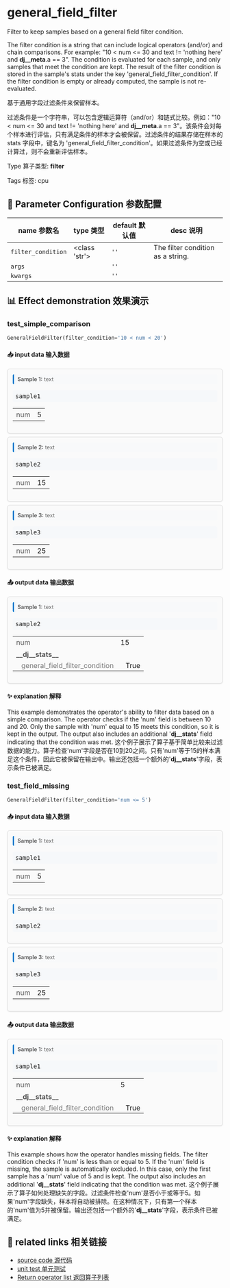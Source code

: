 # general_field_filter

Filter to keep samples based on a general field filter condition.

The filter condition is a string that can include logical operators (and/or) and chain comparisons. For example: "10 < num <= 30 and text != 'nothing here' and __dj__meta__.a == 3". The condition is evaluated for each sample, and only samples that meet the condition are kept. The result of the filter condition is stored in the sample's stats under the key 'general_field_filter_condition'. If the filter condition is empty or already computed, the sample is not re-evaluated.

基于通用字段过滤条件来保留样本。

过滤条件是一个字符串，可以包含逻辑运算符（and/or）和链式比较。例如："10 < num <= 30 and text != 'nothing here' and __dj__meta__.a == 3"。该条件会对每个样本进行评估，只有满足条件的样本才会被保留。过滤条件的结果存储在样本的 stats 字段中，键名为 'general_field_filter_condition'。如果过滤条件为空或已经计算过，则不会重新评估样本。

Type 算子类型: **filter**

Tags 标签: cpu

## 🔧 Parameter Configuration 参数配置
| name 参数名 | type 类型 | default 默认值 | desc 说明 |
|--------|------|--------|------|
| `filter_condition` | <class 'str'> | `''` | The filter condition as a string. |
| `args` |  | `''` |  |
| `kwargs` |  | `''` |  |

## 📊 Effect demonstration 效果演示
### test_simple_comparison
```python
GeneralFieldFilter(filter_condition='10 < num < 20')
```

#### 📥 input data 输入数据
<div class="sample-card" style="border:1px solid #ddd; padding:12px; margin:8px 0; border-radius:6px; background:#fafafa; box-shadow:0 1px 3px rgba(0,0,0,0.1);"><div class="sample-header" style="background:#f8f9fa; padding:4px 8px; margin-bottom:6px; border-radius:3px; font-size:0.9em; color:#666; border-left:3px solid #007acc;"><strong>Sample 1:</strong> text</div><pre style="padding:6px; background:#f6f8fa; border-radius:4px; overflow-x:auto; white-space:pre; word-wrap:normal;">sample1</pre><div class='meta' style='margin-top:6px;'><table style='border-collapse:collapse; margin-top:6px;'><tr><td style='padding:4px 8px; color:#555; white-space:nowrap;'>num</td><td style='padding:4px 8px;'>5</td></tr></table></div></div><div class="sample-card" style="border:1px solid #ddd; padding:12px; margin:8px 0; border-radius:6px; background:#fafafa; box-shadow:0 1px 3px rgba(0,0,0,0.1);"><div class="sample-header" style="background:#f8f9fa; padding:4px 8px; margin-bottom:6px; border-radius:3px; font-size:0.9em; color:#666; border-left:3px solid #007acc;"><strong>Sample 2:</strong> text</div><pre style="padding:6px; background:#f6f8fa; border-radius:4px; overflow-x:auto; white-space:pre; word-wrap:normal;">sample2</pre><div class='meta' style='margin-top:6px;'><table style='border-collapse:collapse; margin-top:6px;'><tr><td style='padding:4px 8px; color:#555; white-space:nowrap;'>num</td><td style='padding:4px 8px;'>15</td></tr></table></div></div><div class="sample-card" style="border:1px solid #ddd; padding:12px; margin:8px 0; border-radius:6px; background:#fafafa; box-shadow:0 1px 3px rgba(0,0,0,0.1);"><div class="sample-header" style="background:#f8f9fa; padding:4px 8px; margin-bottom:6px; border-radius:3px; font-size:0.9em; color:#666; border-left:3px solid #007acc;"><strong>Sample 3:</strong> text</div><pre style="padding:6px; background:#f6f8fa; border-radius:4px; overflow-x:auto; white-space:pre; word-wrap:normal;">sample3</pre><div class='meta' style='margin-top:6px;'><table style='border-collapse:collapse; margin-top:6px;'><tr><td style='padding:4px 8px; color:#555; white-space:nowrap;'>num</td><td style='padding:4px 8px;'>25</td></tr></table></div></div>

#### 📤 output data 输出数据
<div class="sample-card" style="border:1px solid #ddd; padding:12px; margin:8px 0; border-radius:6px; background:#fafafa; box-shadow:0 1px 3px rgba(0,0,0,0.1);"><div class="sample-header" style="background:#f8f9fa; padding:4px 8px; margin-bottom:6px; border-radius:3px; font-size:0.9em; color:#666; border-left:3px solid #007acc;"><strong>Sample 1:</strong> text</div><pre style="padding:6px; background:#f6f8fa; border-radius:4px; overflow-x:auto; white-space:pre; word-wrap:normal;">sample2</pre><div class='meta' style='margin-top:6px;'><table style='border-collapse:collapse; margin-top:6px;'><tr><td style='padding:4px 8px; color:#555; white-space:nowrap;'>num</td><td style='padding:4px 8px;'>15</td></tr><tr><td style='padding:4px 8px; color:#555; white-space:nowrap; font-weight:bold;' colspan='2'>__dj__stats__</td></tr><tr><td style='padding:2px 8px; color:#777; white-space:nowrap; padding-left: 20px;'>general_field_filter_condition</td><td style='padding:2px 8px; padding-left: 20px;'>True</td></tr></table></div></div>

#### ✨ explanation 解释
This example demonstrates the operator's ability to filter data based on a simple comparison. The operator checks if the 'num' field is between 10 and 20. Only the sample with 'num' equal to 15 meets this condition, so it is kept in the output. The output also includes an additional '__dj__stats__' field indicating that the condition was met.
这个例子展示了算子基于简单比较来过滤数据的能力。算子检查'num'字段是否在10到20之间。只有'num'等于15的样本满足这个条件，因此它被保留在输出中。输出还包括一个额外的'__dj__stats__'字段，表示条件已被满足。

### test_field_missing
```python
GeneralFieldFilter(filter_condition='num <= 5')
```

#### 📥 input data 输入数据
<div class="sample-card" style="border:1px solid #ddd; padding:12px; margin:8px 0; border-radius:6px; background:#fafafa; box-shadow:0 1px 3px rgba(0,0,0,0.1);"><div class="sample-header" style="background:#f8f9fa; padding:4px 8px; margin-bottom:6px; border-radius:3px; font-size:0.9em; color:#666; border-left:3px solid #007acc;"><strong>Sample 1:</strong> text</div><pre style="padding:6px; background:#f6f8fa; border-radius:4px; overflow-x:auto; white-space:pre; word-wrap:normal;">sample1</pre><div class='meta' style='margin-top:6px;'><table style='border-collapse:collapse; margin-top:6px;'><tr><td style='padding:4px 8px; color:#555; white-space:nowrap;'>num</td><td style='padding:4px 8px;'>5</td></tr></table></div></div><div class="sample-card" style="border:1px solid #ddd; padding:12px; margin:8px 0; border-radius:6px; background:#fafafa; box-shadow:0 1px 3px rgba(0,0,0,0.1);"><div class="sample-header" style="background:#f8f9fa; padding:4px 8px; margin-bottom:6px; border-radius:3px; font-size:0.9em; color:#666; border-left:3px solid #007acc;"><strong>Sample 2:</strong> text</div><pre style="padding:6px; background:#f6f8fa; border-radius:4px; overflow-x:auto; white-space:pre; word-wrap:normal;">sample2</pre></div><div class="sample-card" style="border:1px solid #ddd; padding:12px; margin:8px 0; border-radius:6px; background:#fafafa; box-shadow:0 1px 3px rgba(0,0,0,0.1);"><div class="sample-header" style="background:#f8f9fa; padding:4px 8px; margin-bottom:6px; border-radius:3px; font-size:0.9em; color:#666; border-left:3px solid #007acc;"><strong>Sample 3:</strong> text</div><pre style="padding:6px; background:#f6f8fa; border-radius:4px; overflow-x:auto; white-space:pre; word-wrap:normal;">sample3</pre><div class='meta' style='margin-top:6px;'><table style='border-collapse:collapse; margin-top:6px;'><tr><td style='padding:4px 8px; color:#555; white-space:nowrap;'>num</td><td style='padding:4px 8px;'>25</td></tr></table></div></div>

#### 📤 output data 输出数据
<div class="sample-card" style="border:1px solid #ddd; padding:12px; margin:8px 0; border-radius:6px; background:#fafafa; box-shadow:0 1px 3px rgba(0,0,0,0.1);"><div class="sample-header" style="background:#f8f9fa; padding:4px 8px; margin-bottom:6px; border-radius:3px; font-size:0.9em; color:#666; border-left:3px solid #007acc;"><strong>Sample 1:</strong> text</div><pre style="padding:6px; background:#f6f8fa; border-radius:4px; overflow-x:auto; white-space:pre; word-wrap:normal;">sample1</pre><div class='meta' style='margin-top:6px;'><table style='border-collapse:collapse; margin-top:6px;'><tr><td style='padding:4px 8px; color:#555; white-space:nowrap;'>num</td><td style='padding:4px 8px;'>5</td></tr><tr><td style='padding:4px 8px; color:#555; white-space:nowrap; font-weight:bold;' colspan='2'>__dj__stats__</td></tr><tr><td style='padding:2px 8px; color:#777; white-space:nowrap; padding-left: 20px;'>general_field_filter_condition</td><td style='padding:2px 8px; padding-left: 20px;'>True</td></tr></table></div></div>

#### ✨ explanation 解释
This example shows how the operator handles missing fields. The filter condition checks if 'num' is less than or equal to 5. If the 'num' field is missing, the sample is automatically excluded. In this case, only the first sample has a 'num' value of 5 and is kept. The output also includes an additional '__dj__stats__' field indicating that the condition was met.
这个例子展示了算子如何处理缺失的字段。过滤条件检查'num'是否小于或等于5。如果'num'字段缺失，样本将自动被排除。在这种情况下，只有第一个样本的'num'值为5并被保留。输出还包括一个额外的'__dj__stats__'字段，表示条件已被满足。


## 🔗 related links 相关链接
- [source code 源代码](../../../data_juicer/ops/filter/general_field_filter.py)
- [unit test 单元测试](../../../tests/ops/filter/test_general_field_filter.py)
- [Return operator list 返回算子列表](../../Operators.md)